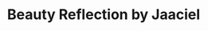 ---
title: "Beauty Reflection by Jaaciel"
url: /winterthur/beauty-reflection-by-jaaciel/
shop: Kosmetik
---